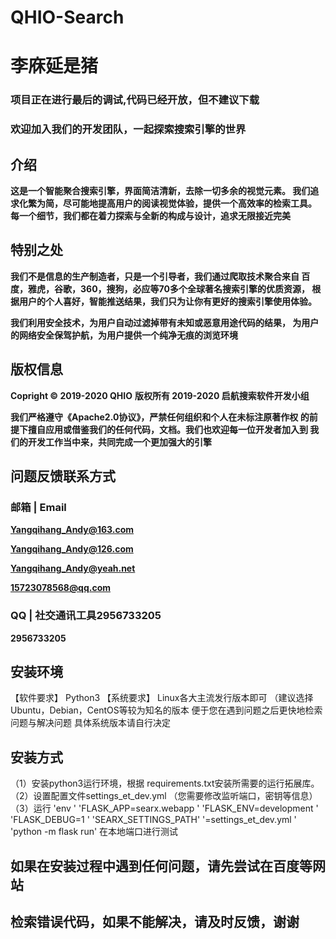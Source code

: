 # QHIO-Search
# 李庥延是猪
### 项目正在进行最后的调试,代码已经开放，但不建议下载
### 欢迎加入我们的开发团队，一起探索搜索引擎的世界

## 介绍
**这是一个智能聚合搜索引擎，界面简洁清新，去除一切多余的视觉元素。
我们追求化繁为简，尽可能地提高用户的阅读视觉体验，提供一个高效率的检索工具。
每一个细节，我们都在着力探索与全新的构成与设计，追求无限接近完美**

## 特别之处
**我们不是信息的生产制造者，只是一个引导者，我们通过爬取技术聚合来自
百度，雅虎，谷歌，360，搜狗，必应等70多个全球著名搜索引擎的优质资源，
根据用户的个人喜好，智能推送结果，我们只为让你有更好的搜索引擎使用体验。**

**我们利用安全技术，为用户自动过滤掉带有未知或恶意用途代码的结果，
为用户的网络安全保驾护航，为用户提供一个纯净无痕的浏览环境**

## 版权信息
**Copright © 2019-2020 QHIO**
**版权所有 2019-2020 启航搜索软件开发小组**

**我们严格遵守《Apache2.0协议》，严禁任何组织和个人在未标注原著作权
的前提下擅自应用或借鉴我们的任何代码，文档。我们也欢迎每一位开发者加入到
我们的开发工作当中来，共同完成一个更加强大的引擎**

## 问题反馈联系方式
### 邮箱 | Email
**Yangqihang_Andy@163.com**

**Yangqihang_Andy@126.com**

**Yangqihang_Andy@yeah.net**

**15723078568@qq.com**
### QQ | 社交通讯工具2956733205
**2956733205**
## 安装环境
【软件要求】
Python3
【系统要求】 
Linux各大主流发行版本即可 
（建议选择Ubuntu，Debian，CentOS等较为知名的版本
便于您在遇到问题之后更快地检索问题与解决问题
具体系统版本请自行决定

## 安装方式
（1）安装python3运行环境，根据
requirements.txt安装所需要的运行拓展库。
（2）设置配置文件settings_et_dev.yml
（您需要修改监听端口，密钥等信息）
（3）运行
'env '
'FLASK_APP=searx.webapp '
'FLASK_ENV=development '
'FLASK_DEBUG=1 '
'SEARX_SETTINGS_PATH'
'=settings_et_dev.yml '
'python -m flask run'
在本地端口进行测试

## 如果在安装过程中遇到任何问题，请先尝试在百度等网站
## 检索错误代码，如果不能解决，请及时反馈，谢谢
